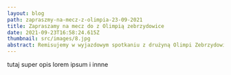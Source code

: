 ```yaml
---
layout: blog
path: zapraszmy-na-mecz-z-olimpia-23-09-2021
title: Zapraszamy na mecz do z Olimpią zebrzydowice
date: 2021-09-23T16:58:24.615Z
thumbnail: src/images/8.jpg
abstract: Remisujemy w wyjazdowym spotkaniu z drużyną Olimpi Zebrzydowice 0:0
---
```

tutaj super opis lorem ipsum i innne